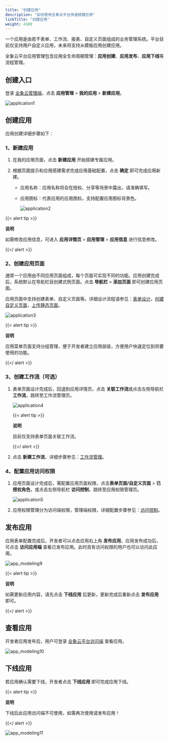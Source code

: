 ```yaml
---
title: "创建应用"
description: "如何使用全象云平台快速搭建应用"
linkTitle: "创建应用"
weight: 4100
---
```


一个应用是由若干表单、工作流、报表、自定义页面组成的业务管理系统。平台目前仅支持用户自定义应用，未来将支持从模板应用创建应用。

全象云平台应用管理包含应用全生命周期管理：**应用创建**、**应用发布**、**应用下线**等流程管理。



## 创建入口

登录 [全象云管理端](https://portal.quanxiang.dev)，点击 **应用管理** > **我的应用** > **新建应用**。

![application1](/images/manual/application/application1.png)



## 创建应用

应用创建详细步骤如下：

### 1、新建应用

1. 在我的应用页面，点击 **新建应用** 开始搭建专属应用。

2. 根据页面提示和应用搭建需求完成应用基础配置，点击 **确定** 即可完成应用新建。

   - 应用名称：应用名称将会在授权、分享等场景中露出，请准确填写。

   - 应用图标：代表应用的应用图标，支持配置应用图标背景色。

     ![application2](/images/manual/application/application2.png)

{{< alert tip >}}

**说明**

如需修改应用信息，可进入 **应用详情页** > **应用管理** > **应用信息** 进行信息修改。

{{</ alert >}}

### 2、创建应用页面

通常一个应用由不同应用页面组成，每个页面可实现不同的功能。应用创建完成后，系统默认在导航栏目创建式例页面。点击 **导航栏** > **添加页面** 即可创建应用页面。

应用页面中支持创建表单、自定义页面等。详细设计流程请参见：[表单设计](../../manual/form/)，[创建自定义页面](../../manual/custom/page_design/new/)，[上传静态页面](../../manual/custom_page/)。

![application3](/images/manual/application/application3.png)

{{< alert tip >}}

**说明**

应用菜单页面支持分组管理，便于开发者建立应用层级，方便用户快速定位到将要使用的功能。

{{</ alert >}}

### 3、创建工作流（可选）

1. 表单页面设计完成后，回退到应用详情页，点击 **关联工作流**或点击左侧导航栏 **工作流**，跳转至工作流管理页。

   ![application4](/images/manual/application/application4.png)

   {{< alert tip >}}

   **说明**

   目前仅支持表单页面关联工作流。

   {{</ alert >}}

2. 点击 **新建工作流**，详细步骤参见：[工作流管理](https://docs.clouden.io/manual/workflow/)。



### 4、配置应用访问权限

1. 应用页面设计完成后，需配置应用页面权限，点击**表单页面/自定义页面** > **已授权角色**，或点击左侧导航栏 **访问控制**，跳转至应用权限管理页。

   ![application5](/images/manual/application/application5.png)

2. 应用权限管理分为访问端权限，管理端权限，详细配置步骤参见：[访问控制](../../manual/permission/)。

## 发布应用

应用表单配置完成后，开发者可以点击应用右上角 **发布应用**，应用发布成功后，可点击 **访问应用端** 查看已发布应用。此时具有访问权限的用户也可以访问此应用。

![app_modeling9](/images/quick_start/app_modeling9.png)

{{< alert tip >}}

**说明**

如需更新应用内容，请先点击 **下线应用** 后更新，更新完成后重新点击 **发布应用** 即可。

{{</ alert >}}

## 查看应用

开发者应用发布后，用户可登录 [全象云平台访问端](https://home.quanxiang.dev) 查看应用。

![app_modeling10](/images/quick_start/app_modeling10.png)

## 下线应用

若应用确认需要下线，开发者点击 **下线应用** 即可完成应用下线。

{{< alert tip >}}

**说明**

下线后此应用访问端不可使用，如需再次使用请发布应用！

{{</ alert >}}

![app_modeling11](/images/quick_start/app_modeling11.png)

